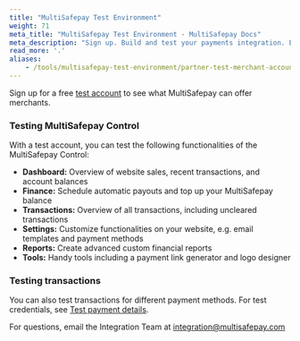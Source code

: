 ```yaml
---
title: "MultiSafepay Test Environment"
weight: 71
meta_title: "MultiSafepay Test Environment - MultiSafepay Docs"
meta_description: "Sign up. Build and test your payments integration. Explore our products and services. Use our API Reference, SDKs, and wrappers. Get support."
read_more: '.'
aliases:
    - /tools/multisafepay-test-environment/partner-test-merchant-account
---
```


Sign up for a free [test account](https://testmerchant.multisafepay.com/signup?_ga=2.239314307.1689046699.1579505297-896219683.1574159857) to see what MultiSafepay can offer merchants.

### Testing MultiSafepay Control

With a test account, you can test the following functionalities of the MultiSafepay Control:

- **Dashboard:** Overview of website sales, recent transactions, and account balances
- **Finance:** Schedule automatic payouts and top up your MultiSafepay balance
- **Transactions:** Overview of all transactions, including uncleared transactions
- **Settings:** Customize functionalities on your website, e.g. email templates and payment methods
- **Reports:** Create advanced custom financial reports 
- **Tools:** Handy tools including a payment link generator and logo designer

### Testing transactions

You can also test transactions for different payment methods. For test credentials, see [Test payment details](https://docs.multisafepay.com/faq/getting-started/test-payment-details).

For questions, email the Integration Team at <integration@multisafepay.com>
